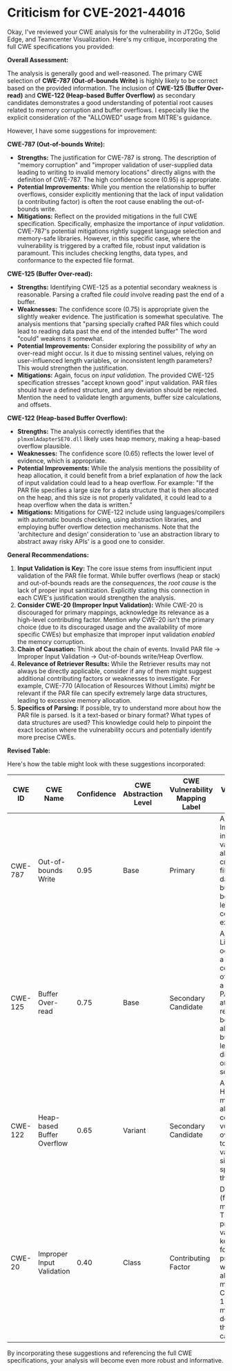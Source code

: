 # Criticism for CVE-2021-44016

Okay, I've reviewed your CWE analysis for the vulnerability in JT2Go, Solid Edge, and Teamcenter Visualization. Here's my critique, incorporating the full CWE specifications you provided:

**Overall Assessment:**

The analysis is generally good and well-reasoned. The primary CWE selection of **CWE-787 (Out-of-bounds Write)** is highly likely to be correct based on the provided information. The inclusion of **CWE-125 (Buffer Over-read)** and **CWE-122 (Heap-based Buffer Overflow)** as secondary candidates demonstrates a good understanding of potential root causes related to memory corruption and buffer overflows.  I especially like the explicit consideration of the "ALLOWED" usage from MITRE's guidance.

However, I have some suggestions for improvement:

**CWE-787 (Out-of-bounds Write):**

*   **Strengths:** The justification for CWE-787 is strong. The description of "memory corruption" and "improper validation of user-supplied data leading to writing to invalid memory locations" directly aligns with the definition of CWE-787. The high confidence score (0.95) is appropriate.
*   **Potential Improvements:** While you mention the relationship to buffer overflows, consider explicitly mentioning that the lack of input validation (a contributing factor) is often the root cause enabling the out-of-bounds write.
*   **Mitigations:** Reflect on the provided mitigations in the full CWE specification.  Specifically, emphasize the importance of *input validation*.  CWE-787's potential mitigations rightly suggest language selection and memory-safe libraries.  However, in this specific case, where the vulnerability is triggered by a crafted file, robust input validation is paramount. This includes checking lengths, data types, and conformance to the expected file format.

**CWE-125 (Buffer Over-read):**

*   **Strengths:** Identifying CWE-125 as a potential secondary weakness is reasonable.  Parsing a crafted file *could* involve reading past the end of a buffer.
*   **Weaknesses:** The confidence score (0.75) is appropriate given the slightly weaker evidence. The justification is somewhat speculative. The analysis mentions that "parsing specially crafted PAR files which could lead to reading data past the end of the intended buffer" The word "could" weakens it somewhat.
*   **Potential Improvements:**  Consider exploring the possibility of *why* an over-read might occur.  Is it due to missing sentinel values, relying on user-influenced length variables, or inconsistent length parameters?  This would strengthen the justification.
*   **Mitigations:** Again, focus on *input validation*.  The provided CWE-125 specification stresses "accept known good" input validation.  PAR files should have a defined structure, and any deviation should be rejected. Mention the need to validate length arguments, buffer size calculations, and offsets.

**CWE-122 (Heap-based Buffer Overflow):**

*   **Strengths:** The analysis correctly identifies that the `plmxmlAdapterSE70.dll` likely uses heap memory, making a heap-based overflow plausible.
*   **Weaknesses:** The confidence score (0.65) reflects the lower level of evidence, which is appropriate.
*   **Potential Improvements:**  While the analysis mentions the possibility of heap allocation, it could benefit from a brief explanation of *how* the lack of input validation could lead to a heap overflow. For example: "If the PAR file specifies a large size for a data structure that is then allocated on the heap, and this size is not properly validated, it could lead to a heap overflow when the data is written."
*   **Mitigations:** Mitigations for CWE-122 include using languages/compilers with automatic bounds checking, using abstraction libraries, and employing buffer overflow detection mechanisms. Note that the 'architecture and design' consideration to 'use an abstraction library to abstract away risky APIs' is a good one to consider.

**General Recommendations:**

1.  **Input Validation is Key:**  The core issue stems from insufficient input validation of the PAR file format. While buffer overflows (heap or stack) and out-of-bounds reads are the *consequences*, the *root cause* is the lack of proper input sanitization. Explicitly stating this connection in each CWE's justification would strengthen the analysis.
2.  **Consider CWE-20 (Improper Input Validation):** While CWE-20 is discouraged for primary mappings, acknowledge its relevance as a high-level contributing factor. Mention *why* CWE-20 isn't the primary choice (due to its discouraged usage and the availability of more specific CWEs) but emphasize that improper input validation *enabled* the memory corruption.
3.  **Chain of Causation:** Think about the chain of events. Invalid PAR file -> Improper Input Validation -> Out-of-bounds write/Heap Overflow.
4.  **Relevance of Retriever Results:** While the Retriever results may not always be directly applicable, consider if any of them might suggest additional contributing factors or weaknesses to investigate.  For example, CWE-770 (Allocation of Resources Without Limits) *might* be relevant if the PAR file can specify extremely large data structures, leading to excessive memory allocation.
5.  **Specifics of Parsing:** If possible, try to understand more about how the PAR file is parsed. Is it a text-based or binary format? What types of data structures are used? This knowledge could help to pinpoint the exact location where the vulnerability occurs and potentially identify more precise CWEs.

**Revised Table:**

Here's how the table might look with these suggestions incorporated:

| CWE ID | CWE Name | Confidence | CWE Abstraction Level | CWE Vulnerability Mapping Label | CWE-Vulnerability Mapping Notes |
|---|---|---|---|---|---|
| CWE-787 | Out-of-bounds Write | 0.95 | Base | Primary | Allowed. Improper input validation allows crafted PAR files to write data beyond buffer boundaries, leading to code execution. |
| CWE-125 | Buffer Over-read | 0.75 | Base | Secondary Candidate | Allowed.  Likely occurring as a consequence of processing a malformed PAR file and attempting to read data beyond the allocated buffer due to length discrepancies or missing sentinels. |
| CWE-122 | Heap-based Buffer Overflow | 0.65 | Variant | Secondary Candidate | Allowed. Heap memory allocation could be vulnerable to overflow due to improperly validated sizes specified in the PAR file.|
| CWE-20 | Improper Input Validation | 0.40 | Class | Contributing Factor | Discouraged (for primary mapping). The lack of proper input validation is a key enabler for the primary weakness, although more specific CWEs (787, 125, 122) are more descriptive of the direct cause. |

By incorporating these suggestions and referencing the full CWE specifications, your analysis will become even more robust and informative.